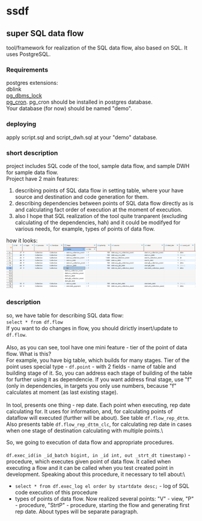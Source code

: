 # ssdf
## super SQL data flow

tool/framework for realization of the SQL data flow, also based on SQL. It uses PostgreSQL.

### Requirements
postgres extensions:\
dblink\
[pg_dbms_lock](https://github.com/HexaCluster/pg_dbms_lock)\
[pg_cron](https://github.com/citusdata/pg_cron). pg_cron should be installed in postgres database.\
Your database (for now) should be named "demo".

### deploying
apply script.sql and script_dwh.sql at your "demo" database.

### short description
project includes SQL code of the tool, sample data flow, and sample DWH for sample data flow.\
Project have 2 main features:
1) describing points of SQL data flow in setting table, where your have source and destination and code generation for them.
2) describing dependencies between points of SQL data flow directly as is and calculating fact order of execution at the moment of execution.
3) also I hope that SQL realization of the tool quite tranparent (excluding calculating of the dependencies, hah) and it could be modifyed for various needs, for example, types of points of data flow.

how it looks:\
![ssdf](https://github.com/nrv9999/ssdf/blob/main/screenshot_dataflow.png)

### description
so, we have table for describing SQL data flow:\
```select * from df.flow```\
If you want to do changes in flow, you should dirictly insert/update to `df.flow`.\
\
Also, as you can see, tool have one mini feature - tier of the point of data flow. What is this?\
For example, you have big table, which builds for many stages. Tier of the point uses special type - `df.point` - with 2 fields - name of table and building stage of it. So, you can address each stage of building of the table for further using it as dependencie. If you want address final stage, use "f" (only in dependencies, in targets you only use numbers, because "f" calculates at moment (as last existing stage).\
\
In tool, presents one thing - rep date. Each point when executing, rep date calculating for. It uses for information, and, for calculating points of dataflow will executed (further will be about). See table `df.flow_rep_dttm`. Also presents table `df.flow_rep_dttm_clc`, for calculating rep date in cases when one stage of destination calculating with multiple points.\

So, we going to execution of data flow and appropriate procedures.\
\
`df.exec_id(in _id_batch bigint, in _id int, out _strt_dt timestamp)` - procedure, which executes given point of data flow. It called when executing a flow and it can be called when you test created point in development.
Speaking about this procedure, it necessary to tell about:\
- `select * from df.exec_log el order by startdate desc;` - log of SQL code execution of this procedure
- types of points of data flow. Now realized several points: "V" - view, "P" - procedure, "StrtP" - procedure, starting the flow and generating first rep date. About types will be separate paragraph.




